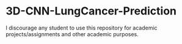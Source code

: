 # 3D-CNN-LungCancer-Prediction

I discourage any student to use this repository for academic projects/assignments and other academic purposes.
